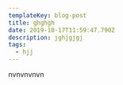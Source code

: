 ```yaml
---
templateKey: blog-post
title: ghghgh
date: 2019-10-17T11:59:47.790Z
description: jghjgjgj
tags:
  - hjj
---
```

nvnvnvnvn
